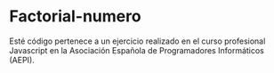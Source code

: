 # Factorial-numero
 Esté código pertenece a un ejercicio realizado en el curso profesional Javascript en la Asociación Española de Programadores Informáticos (AEPI).
